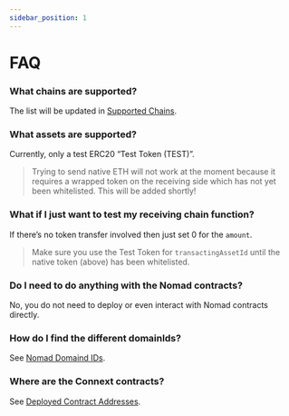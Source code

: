 ```yaml
---
sidebar_position: 1
---
```


# FAQ

### What chains are supported?

The list will be updated in [Supported Chains](../../Basics/chains.md/#supported-chains).

### What assets are supported?

Currently, only a test ERC20 “Test Token (TEST)”.

> Trying to send native ETH will not work at the moment because it requires a wrapped token on the receiving side which has not yet been whitelisted. This will be added shortly!

### What if I just want to test my receiving chain function?

If there’s no token transfer involved then just set 0 for the `amount`.

> Make sure you use the Test Token for `transactingAssetId` until the native token (above) has been whitelisted.

### Do I need to do anything with the Nomad contracts?

No, you do not need to deploy or even interact with Nomad contracts directly.

### How do I find the different domainIds?

See [Nomad Domaind IDs](./testing-against-testnet.md/#nomad-domain-ids).

### Where are the Connext contracts?

See [Deployed Contract Addresses](./testing-against-testnet.md/#deployed-contract-addresses).